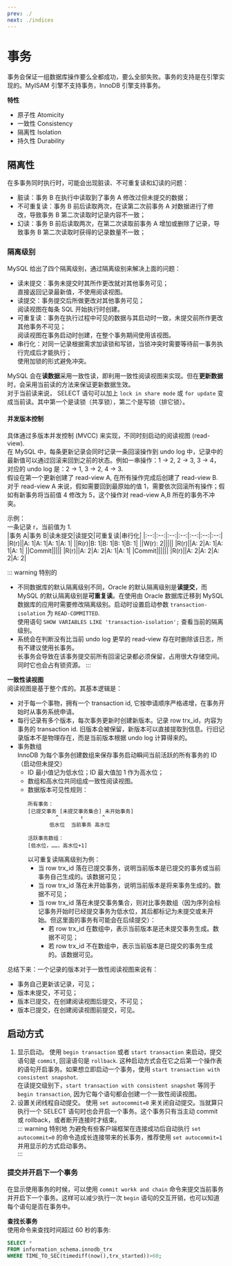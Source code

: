 ```yaml
---
prev: ./
next: ./indices
---
```


# 事务
事务会保证一组数据库操作要么全都成功，要么全部失败。事务的支持是在引擎实现的。MyISAM 引擎不支持事务，InnoDB 引擎支持事务。  

**特性**  
+ 原子性 Atomicity  
+ 一致性 Consistency  
+ 隔离性 Isolation
+ 持久性 Durability

## 隔离性
在多事务同时执行时，可能会出现脏读、不可重复读和幻读的问题：  
+ 脏读：事务 B 在执行中读取到了事务 A 修改过但未提交的数据；
+ 不可重复读：事务 B 前后读取两次，在读第二次前事务 A 对数据进行了修改，导致事务 B 第二次读取时记录内容不一致；  
+ 幻读：事务 B 前后读取两次，在第二次读取前事务 A 增加或删除了记录，导致事务 B 第二次读取时获得的记录数量不一致；  

### 隔离级别
MySQL 给出了四个隔离级别，通过隔离级别来解决上面的问题：  
+ 读未提交：事务未提交时其所作更改就对其他事务可见；  
  直接返回记录最新值，不使用阅读视图。  
+ 读提交：事务提交后所做更改对其他事务可见；  
  阅读视图在每条 SQL 开始执行时创建。  
+ 可重复读：事务在执行过程中可见的数据与其启动时一致，未提交前所作更改其他事务不可见；  
  阅读视图在事务启动时创建，在整个事务期间使用该视图。 
+ 串行化：对同一记录根据需求加读锁和写锁，当锁冲突时需要等待前一事务执行完成后才能执行；  
  使用加锁的形式避免冲突。  

MySQL 会在**读数据**采用一致性读，即利用一致性阅读视图来实现。但在**更新数据**时，会采用当前读的方法来保证更新数据生效。  
对于当前读来说， SELECT 语句可以加上 `lock in share mode` 或 `for update` 变成当前读。其中第一个是读锁（共享锁），第二个是写锁（排它锁）。  

#### 并发版本控制
具体通过多版本并发控制 (MVCC) 来实现，不同时刻启动的阅读视图 (read-view).  
在 MySQL 中，每条更新记录会同时记录一条回滚操作到 undo log 中，记录中的最新值可以通过回滚来回到之前的状态。例如一串操作：1 → 2, 2 → 3, 3 → 4，对应的 undo log 是：2 → 1, 3 → 2, 4 → 3.  
假设在第一个更新创建了 read-view A, 在所有操作完成后创建了 read-view B. 对于 read-view A 来说，假如需要回到最原始的值 1，需要依次回滚所有操作；假如有新事务将当前值 4 修改为 5，这个操作对 read-view A,B 所在的事务不冲突。

示例：  
一条记录 r，当前值为 1.  
|事务 A|事务 B|读未提交|读提交|可重复读|串行化|
|:--:|:--:|:--:|:--:|:--:|:--:|:--:|
|R(r)||A: 1|A: 1|A: 1|A: 1|
||R(r)|B: 1|B: 1|B: 1|B: 1|
||W(r): 2|||||
|R(r)||A: 2|A: 1|A: 1|A: 1|
||Commit|||||
|R(r)||A: 2|A: 2|A: 1|A: 1|
|Commit||||||
|R(r)||A: 2|A: 2|A: 2|A: 2|

::: warning 特别的
+ 不同数据库的默认隔离级别不同，Oracle 的默认隔离级别是**读提交**，而 MySQL 的默认隔离级别是**可重复读**。在使用由 Oracle 数据库迁移到 MySQL 数据库的应用时需要修改隔离级别。启动时设置启动参数 `transaction-isolation` 为 `READ-COMMITTED`.  
  使用语句 `SHOW VARIABLES LIKE 'transaction-isolation';` 查看当前的隔离级别。  
+ 系统会在判断没有比当前 undo log 更早的 read-view 存在时删除该日志，所有不建议使用长事务。  
  长事务会导致在该事务提交前所有回滚记录都必须保留，占用很大存储空间。同时它也会占有锁资源。
:::

**一致性读视图**  
阅读视图是基于整个库的。其基本逻辑是：  
+ 对于每一个事物，拥有一个 transaction id, 它按申请顺序严格递增，在事务开始时从事务系统申请。  
+ 每行记录有多个版本，每次事务更新时创建新版本。记录 row trx_id，内容为事务的 transaction id. 旧版本会被保留，新版本可以直接提取到信息。行旧记录版本不是物理存在，而是当前版本根据 undo log 计算得来的。  
+ 事务数组  
  InnoDB 为每个事务创建数组来保存事务启动瞬间当前活跃的所有事务的 ID （启动但未提交）  
  + ID 最小值记为低水位；ID 最大值加 1 作为高水位；
  + 数组和高水位共同组成一致性阅读视图。
  + 数据版本可见性规则：
    ```
    所有事务：
    [已提交事务 [未提交事务集合] 未开始事务]
             ^       ↑      ^
           低水位  当前事务 高水位
    
    活跃事务数组：
    [低水位，……，高水位+1]
    ```
    以可重复读隔离级别为例：  
    + 当 row trx_id 落在已提交事务，说明当前版本是已提交的事务或当前事务自己生成的。该数据可见；
    + 当 row trx_id 落在未开始事务，说明当前版本是将来事务生成的。数据不可见；
    + 当 row trx_id 落在未提交事务集合，则对比事务数组（因为序列会标记事务开始时已经提交事务为低水位，其后都标记为未提交或未开始。但这里面的事务有可能会在后续提交）：  
      + 若 row trx_id 在数组中，表示当前版本是还未提交事务生成。数据不可见；
      + 若 row trx_id 不在数组中，表示当前版本是已提交的事务生成的。该数据可见。

总结下来：一个记录的版本对于一致性阅读视图来说有：  
+ 事务自己更新该记录，可见；
+ 版本未提交，不可见；
+ 版本已提交，在创建阅读视图后提交，不可见；
+ 版本已提交，在创建阅读视图前提交，可见。  

## 启动方式
1. 显示启动。
    使用 `begin transaction` 或者 `start transaction` 来启动，提交语句是 `commit`, 回滚语句是 `rollback`. 这种启动方式会在它之后第一个操作表的语句开启事务。如果想立即启动一个事务，使用 `start transaction with consistent snapshot`.  
    在读提交级别下，`start transaction with consistent snapshot` 等同于 `begin transaction`, 因为它每个语句都会创建一个一致性阅读视图。  
2. 设置关闭线程自动提交。
    使用 `set autocommit=0` 来关闭自动提交。当就算只执行一个 SELECT 语句时也会开启一个事务。这个事务只有当主动 commit 或 rollback，或者断开连接时才结束。  
    ::: warning 特别地
    为避免有些客户端框架在连接成功后自动执行 `set autocommit=0` 的命令造成长连接带来的长事务，推荐使用 `set autocommit=1` 并用显示的方式启动事务。  
    :::

### 提交并开启下一个事务
在显示使用事务的时候，可以使用 `commit workk and chain` 命令来提交当前事务并开启下一个事务。这样可以减少执行一次 `begin` 语句的交互开销，也可以知道每个语句是否在事务中。  

**查找长事务**  
使用命令来查找时间超过 60 秒的事务:  
``` SQL
SELECT * 
FROM information_schema.innodb_trx 
WHERE TIME_TO_SEC(timediff(now(),trx_started))>60;
```